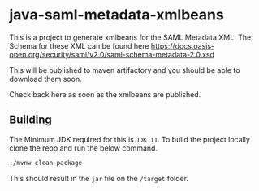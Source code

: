 # java-saml-metadata-xmlbeans

This is a project to generate xmlbeans for the SAML Metadata XML. The Schema for these XML can be found here
https://docs.oasis-open.org/security/saml/v2.0/saml-schema-metadata-2.0.xsd

This will be published to maven artifactory and you should be able to download them soon.

Check back here as soon as the xmlbeans are published.

## Building

The Minimum JDK required for this is `JDK 11`. To build the project locally clone the repo and run the below command.


```bash
./mvnw clean package
```
This should result in the `jar` file on the `/target` folder.